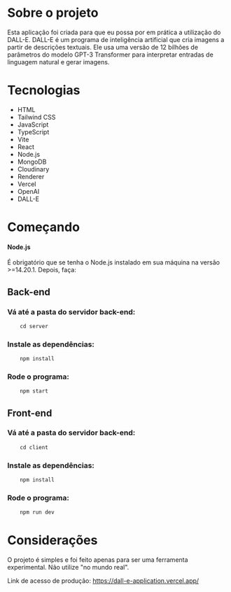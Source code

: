 # Sobre o projeto
Esta aplicação foi criada para que eu possa por em prática a utilização do DALL-E. DALL-E é um programa de inteligência artificial que cria imagens a partir de descrições textuais. Ele usa uma versão de 12 bilhões de parâmetros do modelo GPT-3 Transformer para interpretar entradas de linguagem natural e gerar imagens.


# Tecnologias
- HTML
- Tailwind CSS
- JavaScript
- TypeScript
- Vite
- React
- Node.js
- MongoDB
- Cloudinary
- Renderer
- Vercel
- OpenAI
- DALL-E


# Começando

#### Node.js
É obrigatório que se tenha o Node.js instalado em sua máquina na versão >=14.20.1.
Depois, faça:

## Back-end
### Vá até a pasta do servidor back-end:
```js
    cd server
```

### Instale as dependências:
```js
    npm install
```

### Rode o programa:
```js
    npm start
```

## Front-end
### Vá até a pasta do servidor back-end:
```js
    cd client
```

### Instale as dependências:
```js
    npm install
```

### Rode o programa:
```js
    npm run dev
```


# Considerações
O projeto é simples e foi feito apenas para ser uma ferramenta experimental. Não utilize "no mundo real".

Link de acesso de produção: https://dall-e-application.vercel.app/
